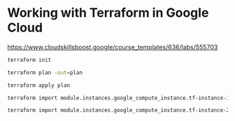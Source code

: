 # Working with Terraform in Google Cloud

https://www.cloudskillsboost.google/course_templates/636/labs/555703

```bash
terraform init

terraform plan -out=plan

terraform apply plan

terraform import module.instances.google_compute_instance.tf-instance-1 tf-instance-1

terraform import module.instances.google_compute_instance.tf-instance-2 tf-instance-2

```
